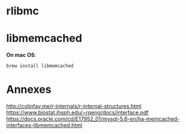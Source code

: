 # rlibmc

# libmemcached
**On mac OS**:
```
brew install libmemcached
```

# Annexes
http://colinfay.me/r-internals/r-internal-structures.html
https://www.biostat.jhsph.edu/~rpeng/docs/interface.pdf
https://docs.oracle.com/cd/E17952_01/mysql-5.6-en/ha-memcached-interfaces-libmemcached.html